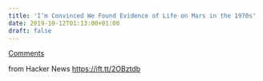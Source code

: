 ```yaml
---
title: 'I’m Convinced We Found Evidence of Life on Mars in the 1970s'
date: 2019-10-12T01:13:00+01:00
draft: false
---
```


[Comments](https://news.ycombinator.com/item?id=21229390)  
  
from Hacker News https://ift.tt/2OBztdb